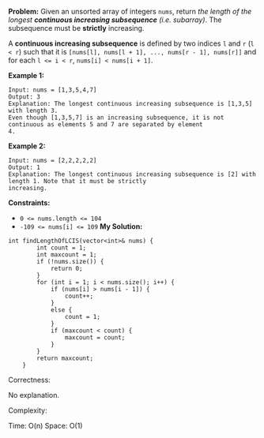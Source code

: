 **Problem:**
Given an unsorted array of integers `nums`, return *the length of the longest **continuous increasing subsequence** (i.e. subarray)*. The subsequence must be **strictly** increasing.

A **continuous increasing subsequence** is defined by two indices `l` and `r` (`l < r`) such that it is `[nums[l], nums[l + 1], ..., nums[r - 1], nums[r]]` and for each `l <= i < r`, `nums[i] < nums[i + 1]`.

 

**Example 1:**

```
Input: nums = [1,3,5,4,7]
Output: 3
Explanation: The longest continuous increasing subsequence is [1,3,5] with length 3.
Even though [1,3,5,7] is an increasing subsequence, it is not continuous as elements 5 and 7 are separated by element
4.
```

**Example 2:**

```
Input: nums = [2,2,2,2,2]
Output: 1
Explanation: The longest continuous increasing subsequence is [2] with length 1. Note that it must be strictly
increasing.
```

 

**Constraints:**

- `0 <= nums.length <= 104`
- `-109 <= nums[i] <= 109`
**My Solution:**
```
int findLengthOfLCIS(vector<int>& nums) {
        int count = 1;
        int maxcount = 1;
        if (!nums.size()) {
            return 0;
        }
        for (int i = 1; i < nums.size(); i++) {
            if (nums[i] > nums[i - 1]) {
                count++;
            }
            else {
                count = 1;
            }
            if (maxcount < count) {
                maxcount = count;
            }
        }
        return maxcount;
    }
```
Correctness:

No explanation.

Complexity:

Time: O(n)
Space: O(1)